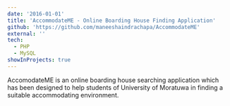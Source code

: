 ```yaml
---
date: '2016-01-01'
title: 'AccommodateME - Online Boarding House Finding Application'
github: 'https://github.com/maneeshaindrachapa/AccommodateME'
external: ''
tech:
  - PHP
  - MySQL
showInProjects: true
---
```


AccomodateME is an online boarding house searching application which has been designed to help students of University of Moratuwa in finding a suitable accommodating environment.
